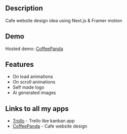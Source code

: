 ## Description

Cafe website design idea using Next.js & Framer motion

## Demo

Hosted demo: [CoffeePanda](https://trollo-self.vercel.app/)

## Features

- On load animations
- On scroll animations
- Self made logo
- Ai generated images

## Links to all my apps

- [Trollo](https://trollo-self.vercel.app/) - Trello like kanban app
- [CoffeePanda](#) - Cafe website design
